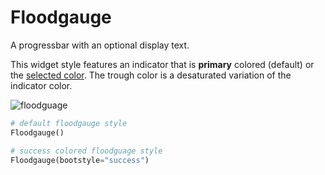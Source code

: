 # Floodgauge

A progressbar with an optional display text.

This widget style features an indicator that is **primary** colored (default) 
or the [selected color](index.zh.md#颜色). The trough color is a desaturated 
variation of the indicator color. 

![floodguage](../assets/widget-styles/floodgauge.gif)

```python
# default floodgauge style
Floodgauge()

# success colored floodguage style
Floodgauge(bootstyle="success")
```